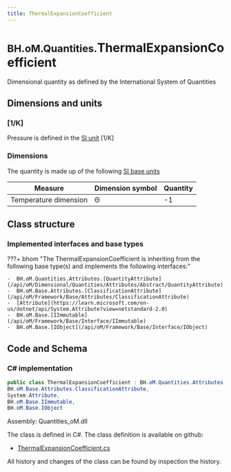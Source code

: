 ```yaml
---
title: ThermalExpansionCoefficient
---
```


# <small>BH.oM.Quantities.</small>**ThermalExpansionCoefficient**

Dimensional quantity as defined by the International System of Quantities

## Dimensions and units

### [1/K]

Pressure is defined in the [SI unit](https://bhom.xyz/documentation/BHoM_oM/BHoM-Units-conventions/) [1/K]

### Dimensions

The quantity is made up of the following [SI base units](https://en.wikipedia.org/wiki/SI_base_unit)

| Measure        | Dimension symbol | Quantity |
|------------------|--------|----------|
| Temperature dimension |  Θ  |-1  |


## Class structure

### Implemented interfaces and base types

???+ bhom "The ThermalExpansionCoefficient is inheriting from the following base type(s) and implements the following interfaces:"

    -  BH.oM.Quantities.Attributes.[QuantityAttribute](/api/oM/Dimensional/Quantities/Attributes/Abstract/QuantityAttribute)
    -  BH.oM.Base.Attributes.[ClassificationAttribute](/api/oM/Framework/Base/Attributes/ClassificationAttribute)
    -  [Attribute](https://learn.microsoft.com/en-us/dotnet/api/System.Attribute?view=netstandard-2.0)
    -  BH.oM.Base.[IImmutable](/api/oM/Framework/Base/Interface/IImmutable)
    -  BH.oM.Base.[IObject](/api/oM/Framework/Base/Interface/IObject)




## Code and Schema

### C# implementation

``` C# title="C#"
public class ThermalExpansionCoefficient : BH.oM.Quantities.Attributes.QuantityAttribute,
BH.oM.Base.Attributes.ClassificationAttribute,
System.Attribute,
BH.oM.Base.IImmutable,
BH.oM.Base.IObject
```

Assembly: Quantities_oM.dll

The class is defined in C#. The class definition is available on github:

- [ThermalExpansionCoefficient.cs](https://github.com/BHoM/BHoM/blob/develop/Quantities_oM/Attributes\ThermalExpansionCoefficient.cs)

All history and changes of the class can be found by inspection the history.
